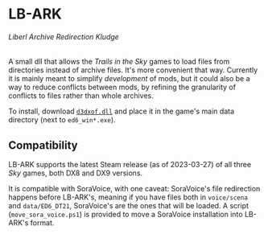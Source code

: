 # LB-ARK
###### Liberl Archive Redirection Kludge

A small dll that allows the *Trails in the Sky* games to load files from
directories instead of archive files. It's more convenient that way. Currently
it is mainly meant to simplify *development* of mods, but it could also be a
way to reduce conflicts between mods, by refining the granularity of conflicts
to files rather than whole archives.

To install, download [`d3dxof.dll`](releases/latest) and place it in the game's main
data directory (next to `ed6_win*.exe`).

## Compatibility

LB-ARK supports the latest Steam release (as of 2023-03-27) of all three *Sky*
games, both DX8 and DX9 versions.

It is compatible with SoraVoice, with one caveat: SoraVoice's file redirection
happens before LB-ARK's, meaning if you have files both in `voice/scena` and
`data/ED6_DT21`, SoraVoice's are the ones that will be loaded. A script
(`move_sora_voice.ps1`) is provided to move a SoraVoice installation into
LB-ARK's format.
